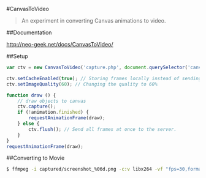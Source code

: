 #CanvasToVideo

> An experiment in converting Canvas animations to video.

##Documentation

<http://neo-geek.net/docs/CanvasToVideo/>

##Setup

```javascript
var ctv = new CanvasToVideo('capture.php', document.querySelector('canvas'));

ctv.setCacheEnabled(true); // Storing frames locally instead of sending every frame.
ctv.setImageQuality(60); // Changing the quality to 60%

function draw () {
    // draw objects to canvas
    ctv.capture();
    if (!animation.finished) {
        requestAnimationFrame(draw);
    } else {
        ctv.flush(); // Send all frames at once to the server.
    }
}
requestAnimationFrame(draw);
```

##Converting to Movie

```bash
$ ffmpeg -i captured/screenshot_%06d.png -c:v libx264 -vf "fps=30,format=yuv420p,setpts=(1/2.5)*PTS" output.mp4
```
